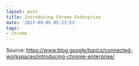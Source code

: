 ```yaml
---
layout: post
title: Introducing Chrome Enterprise
date: '2017-09-05 05:23:53'
tags:
- chrome
---
```


Source: https://www.blog.google/topics/connected-workspaces/introducing-chrome-enterprise/